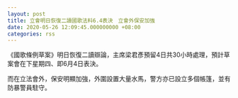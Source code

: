 ```yaml
---
layout: post
title: 立會明日恢復二讀國歌法料6.4表決　立會外保安加強
date: 2020-05-26 12:09:45.000000000 +08:00
categories: rss
---
```


《國歌條例草案》明日恢復二讀辯論，主席梁君彥預留4日共30小時處理，預計草案會在下星期四、即6月4日表決。

而在立法會外，保安明顯加強，外圍設置大量水馬，警方亦已設立多個帳篷，並有防暴警員駐守。
